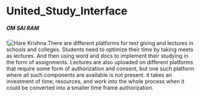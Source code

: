 # United_Study_Interface


##### OM SAI RAM
!![Hare Krishna](https://user-images.githubusercontent.com/90988390/193420746-6a9bdf7f-3558-40bd-ab13-50a39d617dc6.jpg)
There are different platforms for test giving and lectures in schools and colleges. Students need to optimize their time by taking meets as lectures. 
And then using word and docs to implement their studying in the form of assignments. Lectures are also uploaded on different platforms that require some form of authorization and consent, but one such platform where all such components are available is not present. it takes an investment of time, resources, and work into the whole process when it could be converted into a smaller time frame authorization.

